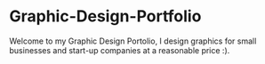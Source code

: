 # Graphic-Design-Portfolio

Welcome to my Graphic Design Portolio, I design graphics for small businesses and start-up companies at a reasonable price :).
